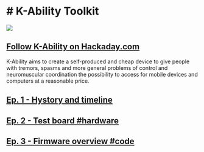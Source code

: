# # K-Ability Toolkit

![](https://cdn.hackaday.io/images/5365921684875234227.png)

[Follow K-Ability on Hackaday.com](https://hackaday.io/project/191239-k-ability-toolkit "Follow K-Ability on Hackaday.com")
------------

K-Ability aims to create a self-produced and cheap device to give people with tremors, spasms and more general problems of control and neuromuscular coordination the possibility to access for mobile devices and computers at a reasonable price.

[Ep. 1 - Hystory and timeline](https://hackaday.io/project/191239-k-ability-toolkit/log/219583-ep-1-hystory-and-timeline "Ep. 1 - Hystory and timeline")
------------
[Ep. 2 - Test board #hardware](https://hackaday.io/project/191239-k-ability-toolkit/log/219836-ep-2-test-board-hardware "Ep. 2 - Test board #hardware")
------------
[Ep. 3 - Firmware overview #code](https://hackaday.io/project/191239-k-ability-toolkit/log/219837-ep-3-firmware-overview-code "Ep. 3 - Firmware overview #code")
------------

